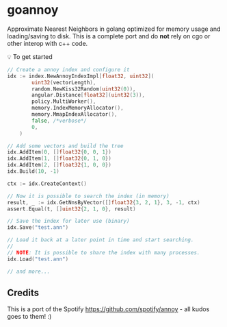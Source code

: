 # goannoy
Approximate Nearest Neighbors in golang optimized for memory usage and loading/saving to disk. This is a complete port and do **not** rely on cgo or other interop with c++ code.

:bulb: To get started
```go
// Create a annoy index and configure it
idx := index.NewAnnoyIndexImpl[float32, uint32](
		uint32(vectorLength),
		random.NewKiss32Random(uint32(0)),
		angular.Distance[float32](uint32(3)),
		policy.MultiWorker(),
		memory.IndexMemoryAllocator(),
		memory.MmapIndexAllocator(),
		false, /*verbose*/
		0,
	)

// Add some vectors and build the tree
idx.AddItem(0, []float32{0, 0, 1})
idx.AddItem(1, []float32{0, 1, 0})
idx.AddItem(2, []float32{1, 0, 0})
idx.Build(10, -1)

ctx := idx.CreateContext()

// Now it is possible to search the index (in memory)
result, _ := idx.GetNnsByVector([]float32{3, 2, 1}, 3, -1, ctx)
assert.Equal(t, []uint32{2, 1, 0}, result)

// Save the index for later use (binary)
idx.Save("test.ann")

// Load it back at a later point in time and start searching.
//
// NOTE: It is possible to share the index with many processes.
idx.Load("test.ann")

// and more...
```

## Credits

This is a port of the Spotify https://github.com/spotify/annoy - all kudos goes to them! :)

